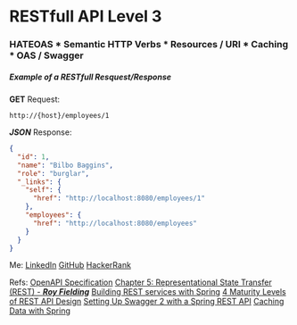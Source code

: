 # RESTfull API Level 3

### HATEOAS * Semantic HTTP Verbs * Resources / URI * Caching * OAS / Swagger

##### Example of a RESTfull Resquest/Response

**GET** Request:
```
http://{host}/employees/1
```
***JSON*** Response:
```JSON
{
  "id": 1,
  "name": "Bilbo Baggins",
  "role": "burglar",
  "_links": {
    "self": {
      "href": "http://localhost:8080/employees/1"
    },
    "employees": {
      "href": "http://localhost:8080/employees"
    }
  }
}
```

Me:
[LinkedIn](https://www.linkedin.com/in/jarades/)
[GitHub](https://github.com/JARADES-M)
[HackerRank](https://www.hackerrank.com/Jarades)

Refs:
[OpenAPI Specification](https://swagger.io/specification/v2/)
[Chapter 5: Representational State Transfer (REST) - ***Roy Fielding***](https://www.ics.uci.edu/~fielding/pubs/dissertation/rest_arch_style.htm)
[Building REST services with Spring](https://spring.io/guides/tutorials/bookmarks/)
[4 Maturity Levels of REST API Design](https://blog.restcase.com/4-maturity-levels-of-rest-api-design/)
[Setting Up Swagger 2 with a Spring REST API](https://www.baeldung.com/swagger-2-documentation-for-spring-rest-api)
[Caching Data with Spring](https://spring.io/guides/gs/caching/)